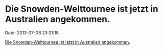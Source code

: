 Die Snowden-Welttournee ist jetzt in Australien angekommen.
===========================================================

Date: 2013-07-08 23:21:18

[Die Snowden-Welttournee ist jetzt in Australien
angekommen](http://www.theage.com.au/world/snowden-reveals-australias-links-to-us-spy-web-20130708-2plyg.html).
